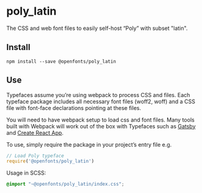 
# poly_latin

The CSS and web font files to easily self-host “Poly” with subset "latin".

## Install

`npm install --save @openfonts/poly_latin`

## Use

Typefaces assume you’re using webpack to process CSS and files. Each typeface
package includes all necessary font files (woff2, woff) and a CSS file with
font-face declarations pointing at these files.

You will need to have webpack setup to load css and font files. Many tools built
with Webpack will work out of the box with Typefaces such as [Gatsby](https://github.com/gatsbyjs/gatsby)
and [Create React App](https://github.com/facebookincubator/create-react-app).

To use, simply require the package in your project’s entry file e.g.

```javascript
// Load Poly typeface
require('@openfonts/poly_latin')
```

Usage in SCSS:
```scss
@import "~@openfonts/poly_latin/index.css";
```
